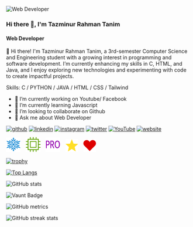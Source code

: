 ![Web Developer](https://media.licdn.com/dms/image/v2/D4E16AQEgnQd5Z75bNQ/profile-displaybackgroundimage-shrink_350_1400/profile-displaybackgroundimage-shrink_350_1400/0/1730434096156?e=1735776000&v=beta&t=F2n5g8O2sdrP8vSoGRCZ2yb-Lb2Q86hQcwO1Ld6k-U0)
### Hi there 👋, I'm Tazminur Rahman Tanim
#### Web Developer

👋 Hi there! I'm Tazminur Rahman Tanim, a 3rd-semester Computer Science and Engineering student with a growing interest in programming and software development. I’m currently enhancing my skills in C, HTML, and Java, and I enjoy exploring new technologies and experimenting with code to create impactful projects.

Skills: C /  PYTHON / JAVA / HTML / CSS / Tailwind

- 🔭 I’m currently working on Youtube/ Facebook 
- 🌱 I’m currently learning Javascript 
- 👯 I’m looking to collaborate on Github 
- 💬 Ask me about Web Developer 


[<img src='https://cdn.jsdelivr.net/npm/simple-icons@3.0.1/icons/github.svg' alt='github' height='40'>](https://github.com/tazminur12)  [<img src='https://cdn.jsdelivr.net/npm/simple-icons@3.0.1/icons/linkedin.svg' alt='linkedin' height='40'>](https://www.linkedin.com/in/tazminur-rahman-tanim-305315336/)  [<img src='https://cdn.jsdelivr.net/npm/simple-icons@3.0.1/icons/instagram.svg' alt='instagram' height='40'>](https://www.instagram.com/tanim647/)  [<img src='https://cdn.jsdelivr.net/npm/simple-icons@3.0.1/icons/twitter.svg' alt='twitter' height='40'>](https://twitter.com/@tazminur12)  [<img src='https://cdn.jsdelivr.net/npm/simple-icons@3.0.1/icons/youtube.svg' alt='YouTube' height='40'>](https://www.youtube.com/channel/https://www.youtube.com/@tazminurrahman)  [<img src='https://cdn.jsdelivr.net/npm/simple-icons@3.0.1/icons/icloud.svg' alt='website' height='40'>](https://sites.google.com/view/tazminur-rahman/home)  

<a href='https://archiveprogram.github.com/'><img src='https://raw.githubusercontent.com/acervenky/animated-github-badges/master/assets/acbadge.gif' width='40' height='40'></a> <a href='https://docs.github.com/en/developers'><img src='https://raw.githubusercontent.com/acervenky/animated-github-badges/master/assets/devbadge.gif' width='40' height='40'></a> <a href='https://github.com/pricing'><img src='https://raw.githubusercontent.com/acervenky/animated-github-badges/master/assets/pro.gif' width='40' height='40'></a> <a href='https://stars.github.com/'><img src='https://raw.githubusercontent.com/acervenky/animated-github-badges/master/assets/starbadge.gif' width='35' height='35'></a> <a href='https://docs.github.com/en/github/supporting-the-open-source-community-with-github-sponsors'><img src='https://raw.githubusercontent.com/acervenky/animated-github-badges/master/assets/sponsorbadge.gif' width='35' height='35'></a> 

[![trophy](https://github-profile-trophy.vercel.app/?username=tazminur12)](https://github.com/ryo-ma/github-profile-trophy)

[![Top Langs](https://github-readme-stats.vercel.app/api/top-langs/?username=tazminur12)](https://github.com/anuraghazra/github-readme-stats)

![GitHub stats](https://github-readme-stats.vercel.app/api?username=tazminur12&show_icons=true&count_private=true)  

![Vaunt Badge](https://api.vaunt.dev/v1/github/entities/tazminur12/contributions?format=svg&private=true)  

![GitHub metrics](https://metrics.lecoq.io/tazminur12)  

![GitHub streak stats](https://streak-stats.demolab.com/?user=tazminur12)  

